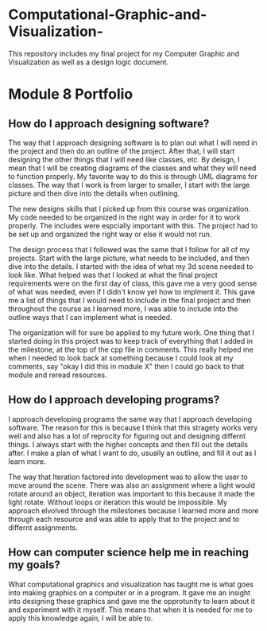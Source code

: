 # Computational-Graphic-and-Visualization-
This repository includes my final project for my Computer Graphic and Visualization as well as a design logic document.


<h1> Module 8 Portfolio </h1>

<h2> How do I approach designing software? </h2>

The way that I approach designing software is to plan out what I will need in the project and then do an outline of the project. After that, I will start designing the other things that I will need like classes, etc. By deisgn, I mean that I will be creating diagrams of the classes and what they will need to function properly. My favorite way to do this is through UML diagrams for classes. The way that I work is from larger to smaller, I start with the large picture and then dive into the details when outlining. 

The new designs skills that I picked up from this course was organization. My code needed to be organized in the right way in order for it to work properly. The includes were espcially important with this. The project had to be set up and organized the right way or else it would not run.

The design process that I followed was the same that I follow for all of my projects. Start with the large picture, what needs to be included, and then dive into the details. I started with the idea of what my 3d scene needed to look like. What helped was that I looked at what the final project requirements were on the first day of class, this gave me a very good sense of what was needed, even if I didn't know yet how to implment it. This gave me a list of things that I would need to include in the final project and then throughout the course as I learned more, I was able to include into the outline ways that I can implement what is needed.

The organization will for sure be applied to my future work. One thing that I started doing in this project was to keep track of everything that I added in the milestone, at the top of the cpp file in comments. This really helped me when I needed to look back at something because I could look at my comments, say "okay I did this in module X" then I could go back to that module and reread resources.

<h2> How do I approach developing programs? </h2>

I approach developing programs the same way that I approach developing software. The reason for this is because I think that this stragety works very well and also has a lot of reprocity for figuring out and designing differnt things. I always start with the higher concepts and then fill out the details after. I make a plan of what I want to do, usually an outline, and fill it out as I learn more. 

The way that Iteration factored into development was to allow the user to move around the scene. There was also an assignment where a light would rotate around an object, iteration was important to this because it made the light rotate. Without loops or iteration this would be impossible. My approach elvolved through the milestones because I learned more and more through each resource and was able to apply that to the project and to differnt assignments. 


<h2> How can computer science help me in reaching my goals? </h2>

What computational graphics and visualization has taught me is what goes into making graphics on a computer or in a program. It gave me an insight into designing these graphics and gave me the opprotunity to learn about it and experiment with it myself. This means that when it is needed for me to apply this knowledge again, I will be able to.
